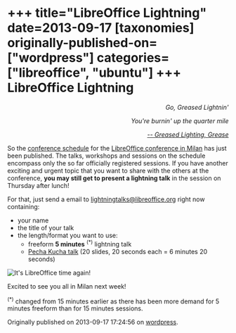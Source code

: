 +++
title="LibreOffice Lightning"
date=2013-09-17
[taxonomies]
originally-published-on=["wordpress"]
categories=["libreoffice", "ubuntu"]
+++
LibreOffice Lightning
=====================

<p style="text-align:right;"><em>Go, Greased Lightnin'</em></p>
<p style="text-align:right;"><em>You're burnin' up the quarter mile</em></p>
<p style="text-align:right;"><em><a href="https://www.youtube.com/watch?v=wK63eUyk-iM">-- Greased Lighting, Grease</a></em></p>

<p style="text-align:left;">So the <a href="http://blog.documentfoundation.org/2013/09/16/libreoffice-conference-schedule/">conference schedule</a> for the <a href="http://conference.libreoffice.org/2013/en">LibreOffice conference in Milan</a> has just been published. The talks, workshops and sessions on the schedule encompass only the so far officially registered sessions. If you have another exciting and urgent topic that you want to share with the others at the conference, <strong>you may still get to present a lightning talk</strong> in the session on Thursday after lunch!</p>
<p style="text-align:left;">For that, just send a email to <a href="mailto:lightningtalks@libreoffice.org">lightningtalks@libreoffice.org</a> right now containing:</p>

<ul>
	<li>your name</li>
	<li>the title of your talk</li>
	<li>the length/format you want to use:
<ul>
	<li>freeform <strong>5 minutes</strong> <sup>(*)</sup> lightning talk</li>
	<li><a href="https://en.wikipedia.org/wiki/Pecha_Kucha">Pecha Kucha talk</a> (20 slides, 20 seconds each = 6 minutes 20 seconds)</li>
</ul>
</li>
</ul>

![It's LibreOffice time again!](/img/wp/2013/09/berlin2012.jpeg)

Excited to see you all in Milan next week!

<sup>(*)</sup> changed from 15 minutes earlier as there has been more demand for 5 minutes freeform than for 15 minutes sessions.
</sup>

Originally published on 2013-09-17 17:24:56 on [wordpress](https://skyfromme.wordpress.com/2013/09/17/libreoffice-lightning/).
